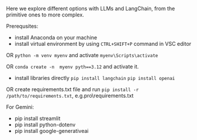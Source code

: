 Here we explore different options with LLMs and LangChain, from the primitive ones to more complex.

Prerequsites:

- install Anaconda on your machine
- install virtual environment by  using `CTRL+SHIFT+P` command in VSC editor

OR
`python -m venv myenv` and activate `myenv\Scripts\activate`

OR
`conda create -n  myenv pyth==3.12` and activate it.

- install libraries directly 
`pip install langchain`
`pip install openai`

OR create requirements.txt file and run `pip install -r /path/to/requirements.txt`, e.g.pro\requirements.txt

For Gemini:
- pip install streamlit
- pip install python-dotenv 
- pip install google-generativeai

 

